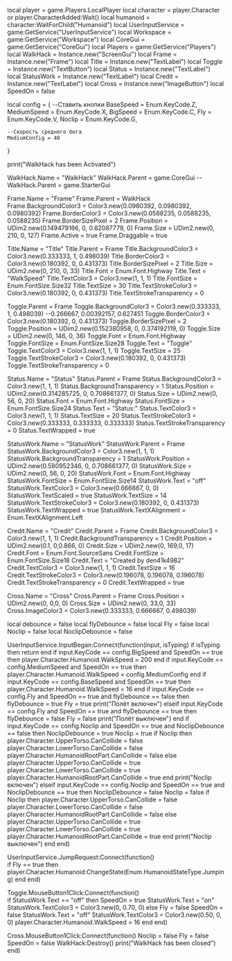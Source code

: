 local player = game.Players.LocalPlayer
local character = player.Character or player.CharacterAdded:Wait()
local humanoid = character:WaitForChild("Humanoid")
local UserInputService = game:GetService("UserInputService")
local Workspace = game:GetService("Workspace")
local CoreGui = game:GetService("CoreGui")
local Players = game:GetService("Players")
local WalkHack = Instance.new("ScreenGui")
local Frame = Instance.new("Frame")
local Title = Instance.new("TextLabel")
local Toggle = Instance.new("TextButton")
local Status = Instance.new("TextLabel")
local StatusWork = Instance.new("TextLabel")
local Credit = Instance.new("TextLabel")
local Cross = Instance.new("ImageButton")
local SpeedOn = false

local config = {
    --Ставить кнопки
    BaseSpeed = Enum.KeyCode.Z,
    MediumSpeed = Enum.KeyCode.X,
    BigSpeed = Enum.KeyCode.C,
    Fly = Enum.KeyCode.V,
    Noclip = Enum.KeyCode.G,

    --Скорость среднего бега
    MediumConfig = 40
}

print("WalkHack has been Activated")

WalkHack.Name = "WalkHack"
WalkHack.Parent = game.CoreGui
--WalkHack.Parent = game.StarterGui

Frame.Name = "Frame"
Frame.Parent = WalkHack
Frame.BackgroundColor3 = Color3.new(0.0980392, 0.0980392, 0.0980392)
Frame.BorderColor3 = Color3.new(0.0588235, 0.0588235, 0.0588235)
Frame.BorderSizePixel = 2
Frame.Position = UDim2.new(0.149479166, 0, 0.82087779, 0)
Frame.Size = UDim2.new(0, 210, 0, 127)
Frame.Active = true
Frame.Draggable = true

Title.Name = "Title"
Title.Parent = Frame
Title.BackgroundColor3 = Color3.new(0.333333, 1, 0.498039)
Title.BorderColor3 = Color3.new(0.180392, 0, 0.431373)
Title.BorderSizePixel = 2
Title.Size = UDim2.new(0, 210, 0, 33)
Title.Font = Enum.Font.Highway
Title.Text = "WalkSpeed"
Title.TextColor3 = Color3.new(1, 1, 1)
Title.FontSize = Enum.FontSize.Size32
Title.TextSize = 30
Title.TextStrokeColor3 = Color3.new(0.180392, 0, 0.431373)
Title.TextStrokeTransparency = 0

Toggle.Parent = Frame
Toggle.BackgroundColor3 = Color3.new(0.333333, 1, 0.498039) --0.266667, 0.00392157, 0.627451
Toggle.BorderColor3 = Color3.new(0.180392, 0, 0.431373)
Toggle.BorderSizePixel = 2
Toggle.Position = UDim2.new(0.152380958, 0, 0.374192119, 0)
Toggle.Size = UDim2.new(0, 146, 0, 36)
Toggle.Font = Enum.Font.Highway
Toggle.FontSize = Enum.FontSize.Size28
Toggle.Text = "Toggle"
Toggle.TextColor3 = Color3.new(1, 1, 1)
Toggle.TextSize = 25
Toggle.TextStrokeColor3 = Color3.new(0.180392, 0, 0.431373)
Toggle.TextStrokeTransparency = 0

Status.Name = "Status"
Status.Parent = Frame
Status.BackgroundColor3 = Color3.new(1, 1, 1)
Status.BackgroundTransparency = 1
Status.Position = UDim2.new(0.314285725, 0, 0.708661377, 0)
Status.Size = UDim2.new(0, 56, 0, 20)
Status.Font = Enum.Font.Highway
Status.FontSize = Enum.FontSize.Size24
Status.Text = "Status:"
Status.TextColor3 = Color3.new(1, 1, 1)
Status.TextSize = 20
Status.TextStrokeColor3 = Color3.new(0.333333, 0.333333, 0.333333)
Status.TextStrokeTransparency = 0
Status.TextWrapped = true

StatusWork.Name = "StatusWork"
StatusWork.Parent = Frame
StatusWork.BackgroundColor3 = Color3.new(1, 1, 1)
StatusWork.BackgroundTransparency = 1
StatusWork.Position = UDim2.new(0.580952346, 0, 0.708661377, 0)
StatusWork.Size = UDim2.new(0, 56, 0, 20)
StatusWork.Font = Enum.Font.Highway
StatusWork.FontSize = Enum.FontSize.Size14
StatusWork.Text = "off"
StatusWork.TextColor3 = Color3.new(0.666667, 0, 0)
StatusWork.TextScaled = true
StatusWork.TextSize = 14
StatusWork.TextStrokeColor3 = Color3.new(0.180392, 0, 0.431373)
StatusWork.TextWrapped = true
StatusWork.TextXAlignment = Enum.TextXAlignment.Left

Credit.Name = "Credit"
Credit.Parent = Frame
Credit.BackgroundColor3 = Color3.new(1, 1, 1)
Credit.BackgroundTransparency = 1
Credit.Position = UDim2.new(0.1, 0,0.866, 0)
Credit.Size = UDim2.new(0, 169,0, 17)
Credit.Font = Enum.Font.SourceSans
Credit.FontSize = Enum.FontSize.Size18
Credit.Text = "Created by den41k4982"
Credit.TextColor3 = Color3.new(1, 1, 1)
Credit.TextSize = 16
Credit.TextStrokeColor3 = Color3.new(0.196078, 0.196078, 0.196078)
Credit.TextStrokeTransparency = 0
Credit.TextWrapped = true

Cross.Name = "Cross"
Cross.Parent = Frame
Cross.Position = UDim2.new(0, 0,0, 0)
Cross.Size = UDim2.new(0, 33,0, 33)
Cross.ImageColor3 = Color3.new(0.333333, 0.666667, 0.498039)

local debounce = false
local flyDebounce = false
local Fly = false
local Noclip = false
local NoclipDebounce = false

UserInputService.InputBegan:Connect(function(input, isTyping)
    if isTyping then return end
    if input.KeyCode == config.BigSpeed and SpeedOn == true then
        player.Character.Humanoid.WalkSpeed = 200
    end
    if input.KeyCode == config.MediumSpeed and SpeedOn == true then
        player.Character.Humanoid.WalkSpeed = config.MediumConfig
    end
    if input.KeyCode == config.BaseSpeed and SpeedOn == true then
        player.Character.Humanoid.WalkSpeed = 16
    end
    if input.KeyCode == config.Fly and SpeedOn == true and flyDebounce == false then
        flyDebounce = true
        Fly = true
        print("Полёт включен")
    elseif input.KeyCode == config.Fly and SpeedOn == true and flyDebounce == true then
        flyDebounce = false
        Fly = false
        print("Полёт выключен")
    end
    if input.KeyCode == config.Noclip and SpeedOn == true and NoclipDebounce == false then
        NoclipDebounce = true
        Noclip = true
        if Noclip then
            player.Character.UpperTorso.CanCollide = false
            player.Character.LowerTorso.CanCollide = false
            player.Character.HumanoidRootPart.CanCollide = false
        else
            player.Character.UpperTorso.CanCollide = true
            player.Character.LowerTorso.CanCollide = true
            player.Character.HumanoidRootPart.CanCollide = true
        end
        print("Noclip включен")
    elseif input.KeyCode == config.Noclip and SpeedOn == true and NoclipDebounce == true then
        NoclipDebounce = false
        Noclip = false
        if Noclip then
            player.Character.UpperTorso.CanCollide = false
            player.Character.LowerTorso.CanCollide = false
            player.Character.HumanoidRootPart.CanCollide = false
        else
            player.Character.UpperTorso.CanCollide = true
            player.Character.LowerTorso.CanCollide = true
            player.Character.HumanoidRootPart.CanCollide = true
        end
        print("Noclip выключен")
    end
end)

UserInputService.JumpRequest:Connect(function()  
    if Fly == true then
        player.Character.Humanoid:ChangeState(Enum.HumanoidStateType.Jumping)
    end
end)

Toggle.MouseButton1Click:Connect(function()  
    if StatusWork.Text == "off" then
        SpeedOn = true
        StatusWork.Text = "on"
        StatusWork.TextColor3 = Color3.new(0, 0.70, 0)
    else
        Fly = false
        SpeedOn = false
        StatusWork.Text = "off"
        StatusWork.TextColor3 = Color3.new(0.50, 0, 0)
        player.Character.Humanoid.WalkSpeed = 16
    end
end)

Cross.MouseButton1Click:Connect(function()
    Noclip = false
    Fly = false
    SpeedOn = false
    WalkHack:Destroy()
    print("WalkHack has been closed")
end)
